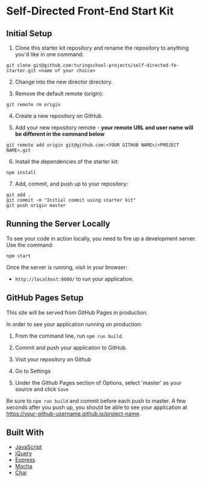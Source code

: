 # Self-Directed Front-End Start Kit

## Initial Setup

1. Clone this starter kit repository and rename the repository to anything you'd like in one command:

  ```shell
  git clone git@github.com:turingschool-projects/self-directed-fe-starter.git <name of your choice>
  ```
2. Change into the new director directory.

3. Remove the default remote (origin):

  ```shell
  git remote rm origin
  ```

4. Create a new repository on GitHub.

5. Add your new repository remote - **your remote URL and user name will be different in the command below**

  ```shell
  git remote add origin git@github.com:<YOUR GITHUB NAME>/<PROJECT NAME>.git
  ```

6. Install the dependencies of the starter kit:

  ```shell
  npm install
  ```

7. Add, commit, and push up to your repository:

  ```shell
  git add .
  git commit -m "Initial commit using starter kit"
  git push origin master
  ```

## Running the Server Locally

To see your code in action locally, you need to fire up a development server. Use the command:

```shell
npm start
```

Once the server is running, visit in your browser:

* `http://localhost:8080/` to run your application.


## GitHub Pages Setup

This site will be served from GitHub Pages in production.

In order to see your application running on production:

1. From the command line, run `npm run build`.

2. Commit and push your application to GitHub.

3. Visit your repository on Github

4. Go to Settings

5. Under the Github Pages section of Options, select 'master' as your source and click `Save`

Be sure to `npm run build` and commit before each push to master. A few seconds after you push up, you should be able to see your application at <https://your-github-username.github.io/project-name>.


## Built With

* [JavaScript](https://www.javascript.com/)
* [jQuery](https://jquery.com/)
* [Express](https://expressjs.com/)
* [Mocha](https://mochajs.org/)
* [Chai](https://chaijs.com/)

